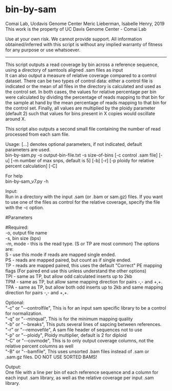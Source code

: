 # bin-by-sam

Comai Lab, Ucdavis Genome Center
Meric Lieberman, Isabelle Henry, 2019
This work is the property of UC Davis Genome Center - Comai Lab

Use at your own risk. 
We cannot provide support.
All information obtained/inferred with this script is without any 
implied warranty of fitness for any purpose or use whatsoever. 

------------------------------------------------------------------------------

This script outputs a read coverage by bin across a reference sequence, using a directory of samtools aligned .sam files as input  
It can also output a measure of relative coverage compared to a control dataset. There can be two types of control data: either a control file is indicated or the mean of all files in the directory is calculated and used as the control set. In both cases, the values for relative percentage per bin were calculated by dividing the percentage of reads mapping to that bin for the sample at hand by the mean percentage of reads mapping to that bin for the control set. Finally, all values are multiplied by the ploidy parameter (default 2) such that values for bins present in X copies would oscillate around X.  

This script also outputs a second small file containing the number of read processed from each sam file.  

Usage: [...] denotes optional parameters, if not indicated, default parameters are used.  
bin-by-sam.py -o output-bin-file.txt -s size-of-bins [-c control .sam file] [-u] [-m number of max snps, default is 5] [-b] [-r] [-p ploidy for relative percent calculation] [-C]    

For help  
bin-by-sam_v7.py -h  
  
Input:  
Run in a directory with the input .sam (or .bam or sam.gz) files. If you want to use one of the files as control for the relative coverage, specify the file with the -c option.  
  
#Parameters

#Required:  
-o, output file name  
-s, bin size (bps)  
-m, mode - this is the read type. (S or TP are most common) The options are:  
   S - use this mode if reads are mapped single ended.  
   PS - reads are mapped paired, but count as if single ended.  
   TP - reads are mapped paired, this uses the default "Correct" PE mapping flags (For paired end use this unless understand the other options)  
   TPI - same as TP, but allow odd calculated inserts up to 2kb  
   TPM - same as TP, but allow same mapping direction for pairs -,- and +,+.  
   TPA - same as TP, but allow both odd inserts up to 2kb and same mapping direction for pairs -,- and +,+.  
  
Optional:  
"-c" or "--controlfile", This is for an input sam specific library to be a control for normalization.  
"-q" or "--minqual", This is for the minimum mapping quality  
"-b" or "--breaks", This puts several lines of sapcing between references.  
"-r" or "--removefile", A sam file header of sequences not to use   
"-p" or "--ploidy", Ploidy multiplier, default is 2 for diploid  
"-C" or "--covmode", This is to only output coverage columns, not the relative percent columns as well  
"-B" or "--bamfile", This uses unsorted .bam files instead of .sam or .sam.gz files. DO NOT USE SORTED BAMS!  
  
Output:  
One file with a line per bin of each reference sequence and a column for each input .sam library, as well as the relative coverage per input .sam library.  
